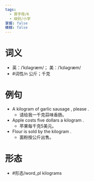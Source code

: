 ```yaml
---
tags:
  - 首字母/K
  - 级别/小学
掌握: false
模糊: false
---
```

# 词义
- 英：/ˈkɪləɡræm/； 美：/ˈkɪləɡræm/
- #词性/n  公斤；千克
# 例句
- A kilogram of garlic sausage , please .
	- 请给我一千克蒜味香肠。
- Apple costs five dollars a kilogram .
	- 苹果每千克5美元。
- Flour is sold by the kilogram .
	- 面粉按公斤出售。
# 形态
- #形态/word_pl kilograms
